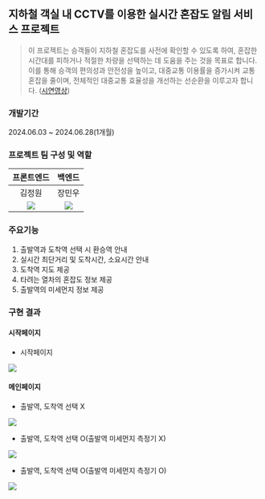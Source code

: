 ## 지하철 객실 내 CCTV를 이용한 실시간 혼잡도 알림 서비스 프로젝트

> 이 프로젝트는 승객들이 지하철 혼잡도를 사전에 확인할 수 있도록 하여, 혼잡한 시간대를 피하거나 적절한 차량을 선택하는 데 도움을 주는 것을 목표로 합니다. 이를 통해 승객의 편의성과 안전성을 높이고, 대중교통 이용률을 증가시켜 교통 혼잡을 줄이며, 전체적인 대중교통 효율성을 개선하는 선순환을 이루고자 합니다. ([시연영상](https://youtu.be/ifACPxiXOsM))

### 개발기간
2024.06.03 ~ 2024.06.28(1개월)

### 프로젝트 팀 구성 및 역할
|프론트엔드|백엔드|
|:---:|:---:|
|김정원|장민우|
|[<img src="https://img.shields.io/badge/github-181717?style=for-the-badge&logo=github&logoColor=white">](https://github.com/jwkim97211)|[<img src="https://img.shields.io/badge/github-181717?style=for-the-badge&logo=github&logoColor=white">](https://github.com/gajahtml)|

### 주요기능
1. 출발역과 도착역 선택 시 환승역 안내
2. 실시간 최단거리 및 도착시간, 소요시간 안내
3. 도착역 지도 제공
4. 타려는 열차의 혼잡도 정보 제공
5. 출발역의 미세먼지 정보 제공

### 구현 결과
#### 시작페이지
- 시작페이지
<img src="https://github.com/jwkim97211/project1/blob/main/assets/subway1.png">

#### 메인페이지
- 출발역, 도착역 선택 X
<img src="https://github.com/jwkim97211/project1/blob/main/assets/subway2.png">

- 출발역, 도착역 선택 O(출발역 미세먼지 측정기 X)
<img src="https://github.com/jwkim97211/project1/blob/main/assets/subway3.png">

- 출발역, 도착역 선택 O(출발역 미세먼지 측정기 O)
<img src="https://github.com/jwkim97211/project1/blob/main/assets/subway4.png">
